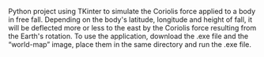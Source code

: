Python project using TKinter to simulate the Coriolis force applied to a body in free fall. Depending on the body's latitude, longitude and height of fall, it will be deflected more or less to the east by the Coriolis force resulting from the Earth's rotation.
To use the application, download the .exe file and the “world-map” image, place them in the same directory and run the .exe file.

